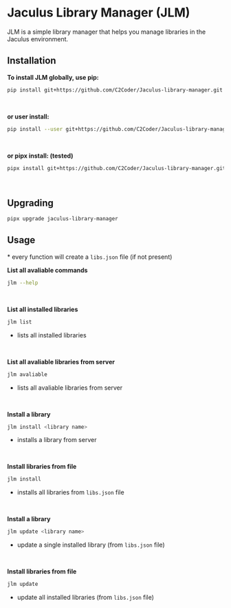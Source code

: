 # Jaculus Library Manager (JLM)

JLM is a simple library manager that helps you manage libraries in the Jaculus environment.

## Installation

**To install JLM globally, use pip:**

```bash
pip install git+https://github.com/C2Coder/Jaculus-library-manager.git
```

<br>

**or user install:**

```bash
pip install --user git+https://github.com/C2Coder/Jaculus-library-manager.git
```

<br>

**or pipx install: (tested)**

```bash
pipx install git+https://github.com/C2Coder/Jaculus-library-manager.git
```

<br>

## Upgrading

```bash
pipx upgrade jaculus-library-manager
```

## Usage

\* every function will create a `libs.json` file (if not present)

**List all avaliable commands**

```bash
jlm --help
```

<br>


**List all installed libraries**

```bash
jlm list
```
- lists all installed libraries

<br>


**List all avaliable libraries from server**

```bash
jlm avaliable
```
- lists all avaliable libraries from server

<br>


**Install a library**

```bash
jlm install <library name>
```
- installs a library from server

<br>

**Install libraries from file**

```bash
jlm install
```
- installs all libraries from `libs.json` file

<br>

**Install a library**

```bash
jlm update <library name>
```
- update a single installed library (from `libs.json` file)

<br>

**Install libraries from file**

```bash
jlm update
```
- update all installed libraries (from `libs.json` file)

<br>